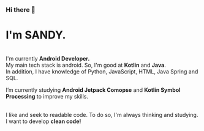 ### Hi there 👋

<!--
**SANDY-9/SANDY-9** is a ✨ _special_ ✨ repository because its `README.md` (this file) appears on your GitHub profile.

Here are some ideas to get you started:

- 🔭 I’m currently working on ...
- 🌱 I’m currently learning ...
- 👯 I’m looking to collaborate on ...
- 🤔 I’m looking for help with ...
- 💬 Ask me about ...
- 📫 How to reach me: ...
- 😄 Pronouns: ...
- ⚡ Fun fact: ...
-->

# I'm SANDY.


<br>I'm currently **Android Developer.**<br>
My main tech stack is android. So, I'm good at **Kotlin** and **Java**. <br>
In addition, I have knowledge of Python, JavaScript, HTML, Java Spring and SQL.


I’m currently studying **Android Jetpack Comopse** and **Kotlin Symbol Processing** to improve my skills.


<br>I like and seek to readable code. To do so, I'm always thinking and studying.<br>
I want to develop **clean code!**<br><br>


##
